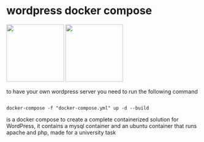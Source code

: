 # wordpress docker compose


<div>
<img  src="https://upload.wikimedia.org/wikipedia/commons/9/98/WordPress_blue_logo.svg"  width="150px"  height="150px">
<img  src="https://upload.wikimedia.org/wikipedia/commons/4/4e/Docker_%28container_engine%29_logo.svg"  width=""  height="150px">
</div>
  
  

to have your own wordpress server you need to run the following command

  

```console

docker-compose -f "docker-compose.yml" up -d --build

```

  
  

is a docker compose to create a complete containerized solution for WordPress, it contains a mysql container and an ubuntu container that runs apache and php, made for a university task

